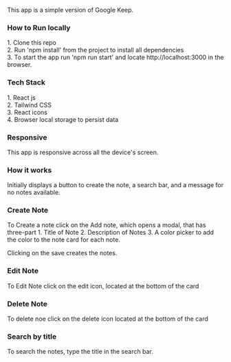 

This app is a simple version of Google Keep.

<h3>How to Run locally </h3>
1. Clone this repo
</br>
2. Run 'npm install' from the project to install all dependencies
</br>
3. To start the app run 'npm run start' and locate http://localhost:3000 in the browser.


<h3>Tech Stack</h3>
1. React js
</br>
2. Tailwind CSS
</br>
3. React icons
</br>
4. Browser local storage to persist data

<h3>Responsive</h3>
This app is responsive across all the device's screen.

<h3> How it works </h3>

Initially displays a button to create the note, a search bar, and a message for no notes available.

<h3>Create Note</h3>
To Create a note click on the Add note, which opens a modal, that has three-part 
  1. Title of Note
  2. Description of Notes
  3. A color picker to add the color to the note card for each note.

  Clicking on the save creates the notes.

<h3>Edit Note</h3>
To Edit Note click on the edit icon, located at the bottom of the card

<h3>Delete Note</h3>
To delete noe click on the delete icon located at the bottom of the card

<h3>Search by title</h3>
To search the notes, type the title in the search bar.

